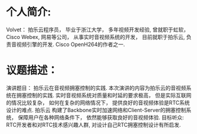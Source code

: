 
# 个人简介:
Volvet： 拍乐云程序员， 毕业于浙江大学， 多年视频开发经验, 曾就职于虹软， Cisco Webex, 网易等公司， 从事实时音视频系统的开发， 目前就职于拍乐云, 负责音视频引擎的开发.   Cisco OpenH264的作者之一.

# 议题描述：
演讲题目： 拍乐云在音视频拥塞控制的实践.
本次演讲的内容为拍乐云的音视频系统在拥塞控制的实践.  实时音视频系统对质量和时延的要求极高， 但是实际互联网的情况比较复杂， 如何在复杂的网络情况下， 提供良好的音视频体验是RTC系统设计的难点.  拍乐云
构建了Backbone实时加速网络和Client-Server的拥塞控制系统， 保障用户在各种网络条件下， 依然能够获取良好的音视频体验. 
目标听众: RTC开发者和对RTC技术感兴趣人群,  对设计自己RTC拥塞控制设计有所启发.


